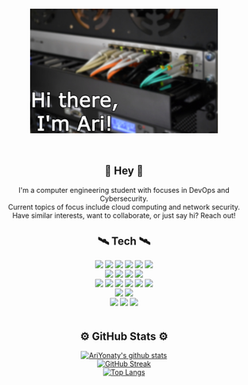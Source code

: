 <p align="center">
<img src="https://raw.githubusercontent.com/ariyonaty/ariyonaty/main/github_hero.jpg" width="75%">
</p>

<br>

<div align="center">
  <h2>👋 Hey 👋</h2>
  I'm a computer engineering student with focuses in DevOps and Cybersecurity.
  <br>
  Current topics of focus include cloud computing and network security.
  <br>
  Have similar interests, want to collaborate, or just say hi? Reach out!
  <br>
</div>

<div align="center">
  <h2>🛰️ Tech 🛰️</h2>
  <img src="https://img.shields.io/badge/c%20-%2300599C.svg?&style=for-the-badge&logo=c&logoColor=white" />
  <img src="https://img.shields.io/badge/c++%20-%2300599C.svg?&style=for-the-badge&logo=c%2B%2B&ogoColor=white" />
  <img src="https://img.shields.io/badge/python%20-%2314354C.svg?&style=for-the-badge&logo=python&logoColor=white" />
  <img src="https://img.shields.io/badge/GNU%20Bash-4EAA25?style=for-the-badge&logo=GNU%20Bash&logoColor=white" />
  <img src="https://img.shields.io/badge/go-%2300ADD8.svg?style=for-the-badge&logo=go&logoColor=white" />
  <img src="https://img.shields.io/badge/markdown-%23000000.svg?&style=for-the-badge&logo=markdown&logoColor=white" />

  <br>

  <img src="https://img.shields.io/badge/git%20-%23F05033.svg?&style=for-the-badge&logo=git&logoColor=white" />
  <img src="https://img.shields.io/badge/github%20-%23121011.svg?&style=for-the-badge&logo=github&logoColor=white" />
  <img
    src="https://img.shields.io/badge/github%20actions%20-%232671E5.svg?&style=for-the-badge&logo=github%20actions&logoColor=white" />
  <img src="https://img.shields.io/badge/jenkins%20-%232C5263.svg?&style=for-the-badge&logo=jenkins&logoColor=white" />

  <br>

  <img src="https://img.shields.io/badge/docker%20-%230db7ed.svg?&style=for-the-badge&logo=docker&logoColor=white" />
  <img src="https://img.shields.io/badge/ansible%20-%231A1918.svg?&style=for-the-badge&logo=ansible&logoColor=white" />
  <img
    src="https://img.shields.io/badge/terraform%20-%235835CC.svg?&style=for-the-badge&logo=terraform&logoColor=white" />
  <img src="https://img.shields.io/badge/AWS%20-%23FF9900.svg?&style=for-the-badge&logo=amazon-aws&logoColor=white" />
  <img
    src="https://img.shields.io/badge/DigitalOcean-%230167ff.svg?&style=for-the-badge&logo=digitalOcean&logoColor=white" />
  <img src="https://img.shields.io/badge/kubernetes-326ce5.svg?&style=for-the-badge&logo=kubernetes&logoColor=white" />

  <br>

  <img src="https://img.shields.io/badge/-Raspberry%20Pi-C51A4A?style=for-the-badge&logo=Raspberry-Pi" />
  <img src="https://img.shields.io/badge/-Arduino-00979D?style=for-the-badge&logo=Arduino&logoColor=white" />
  
  <br>
  
  <img src="https://img.shields.io/badge/Linux-FCC624?style=for-the-badge&logo=linux&logoColor=black" />
  <img src="https://img.shields.io/badge/Ubuntu-E95420?style=for-the-badge&logo=ubuntu&logoColor=white" />
  <img src="https://img.shields.io/badge/NeoVim-%2357A143.svg?&style=for-the-badge&logo=neovim&logoColor=white" />
  
  

</div>

<br>



<div align="center">
<h2>⚙️ GitHub Stats ⚙️</h2>
  
[![AriYonaty's github stats](https://github-readme-stats.vercel.app/api?username=ariyonaty&show_icons=true&count_private=true&theme=radical)](https://github.com/ariyonaty)  
[![GitHub Streak](https://github-readme-streak-stats.herokuapp.com/?user=ariyonaty&theme=dark&count_private=true&theme=radical)](https://github.com/ariyonaty)  
[![Top Langs](https://github-readme-stats.vercel.app/api/top-langs/?username=ariyonaty&theme=radical&hide=html,javascript)](https://github.com/ariyonaty)  
  
</div>
